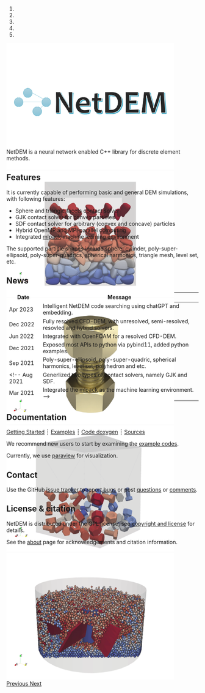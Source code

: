 <div class="col-md-6" markdown="1">

<div id="myCarousel" class="carousel slide" data-ride="carousel" markdown="1" style="margin-top:-10px;margin-bottom:0px;height:360px;">

<!-- Indicators -->
<ol class="carousel-indicators">
<li data-target="#myCarousel" data-slide-to="0" class="active"></li>
<li data-target="#myCarousel" data-slide-to="1"></li>
<li data-target="#myCarousel" data-slide-to="2"></li>
<li data-target="#myCarousel" data-slide-to="3"></li>
<li data-target="#myCarousel" data-slide-to="4"></li>
</ol>

<!-- Wrapper for slides -->
<div class="carousel-inner">
<div class="item active">
<img class="d-block w-100" width="440" height="330" src="img/logo_4by3.png">
</div>

<div class="item">
<img class="d-block w-100" width="440" height="330" src="img/packing_gjk_poly_super_ellipsoid.png">
</div>

<div class="item">
<img class="d-block w-100" width="440" height="330" src="img/bolt_nut_sliding.png">
</div>

<div class="item">
<img class="d-block w-100" width="440" height="330" src="img/packing_sdf_bolt_nut.png">
</div>

<div class="item">
<img class="d-block w-100" width="440" height="330" src="img/granular_mixing_spheres.png">
</div>
</div>

<!-- Left and right controls -->
<a class="left carousel-control" href="#myCarousel" data-slide="prev">
<span class="glyphicon glyphicon-chevron-left"></span>
<span class="sr-only">Previous</span>
</a>
<a class="right carousel-control" href="#myCarousel" data-slide="next">
<span class="glyphicon glyphicon-chevron-right"></span>
<span class="sr-only">Next</span>
</a>
</div>

NetDEM is a neural network enabled C++ library for discrete element methods.

## Features

It is currently capable of performing basic and general DEM simulations, with following features:

- Sphere and triangle facets contact solver
- GJK contact solver for convex particles
- SDF contact solver for arbitrary (convex and concave) particles
- Hybrid OpenMP and MPI parallel computing
- Integrated [mlpack](https://www.mlpack.org/) machine learning environment

The supported particle shapes include sphere, cylinder, poly-super-ellipsoid, poly-super-quadrics, spherical harmonics, triangle mesh, level set, etc.

</div><div class="col-md-6 news-table" markdown="1">

## News

Date     | Message
-------- | -----------------------------------------------------------------
Apr 2023 | Intelligent NetDEM code searching using chatGPT and embedding.
Dec 2022 | Fully resolved CFD-DEM, with unresolved, semi-resolved, resovled and hybrid solvers.
Jun 2022 | Integrated with OpenFOAM for a resolved CFD-DEM.
Dec 2021 | Exposed most APIs to python via pybind11, added python examples.
Sep 2021 | Poly-super-ellipsoid, poly-super-quadric, spherical harmonics, level set, polyhedron and etc.
<!-- Aug 2021 | Generlized two types of contact solvers, namely GJK and SDF.
Mar 2021 | Integrated the [mlpack](https://github.com/mlpack/mlpack.git) as the machine learning environment. -->

## Documentation


[Getting Started](documentation/user_manual.md)
┊ [Examples](gallery/animations.md)
┊ [Code doxygen](doxygen/html/index.html)
┊ [Sources](https://github.com/apaam/netdem)

We recommend new users to start by examining the [example codes](https://github.com/apaam/netdem/tree/main/examples).

Currently, we use [paraview](https://www.paraview.org) for visualization.

## Contact

Use the GitHub [issue tracker](https://github.com/apaam/netdem/issues)
to report [bugs](https://github.com/apaam/netdem/issues/new?labels=bug)
or post [questions](https://github.com/apaam/netdem/issues/new?labels=question)
or [comments](https://github.com/apaam/netdem/issues/new?labels=comment).

## License & citation

NetDEM is distributed under the GPL license, see [copyright and license](about/acknowledgement.md) for details.

See the [about](about/acknowledgement.md) page for acknowledgements and citation information.

</div><div class="col-md-12 bottom"></div>